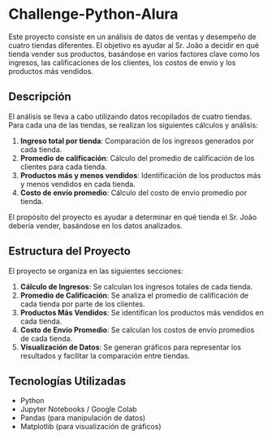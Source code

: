 # Challenge-Python-Alura

Este proyecto consiste en un análisis de datos de ventas y desempeño de cuatro tiendas diferentes. El objetivo es ayudar al Sr. João a decidir en qué tienda vender sus productos, basándose en varios factores clave como los ingresos, las calificaciones de los clientes, los costos de envío y los productos más vendidos.

## Descripción

El análisis se lleva a cabo utilizando datos recopilados de cuatro tiendas. Para cada una de las tiendas, se realizan los siguientes cálculos y análisis:

1. **Ingreso total por tienda**: Comparación de los ingresos generados por cada tienda.
2. **Promedio de calificación**: Cálculo del promedio de calificación de los clientes para cada tienda.
3. **Productos más y menos vendidos**: Identificación de los productos más y menos vendidos en cada tienda.
4. **Costo de envío promedio**: Cálculo del costo de envío promedio por tienda.

El propósito del proyecto es ayudar a determinar en qué tienda el Sr. João debería vender, basándose en los datos analizados.

## Estructura del Proyecto

El proyecto se organiza en las siguientes secciones:

1. **Cálculo de Ingresos**: Se calculan los ingresos totales de cada tienda.
2. **Promedio de Calificación**: Se analiza el promedio de calificación de cada tienda por parte de los clientes.
3. **Productos Más Vendidos**: Se identifican los productos más vendidos en cada tienda.
4. **Costo de Envío Promedio**: Se calculan los costos de envío promedios de cada tienda.
5. **Visualización de Datos**: Se generan gráficos para representar los resultados y facilitar la comparación entre tiendas.

## Tecnologías Utilizadas

- Python
- Jupyter Notebooks / Google Colab
- Pandas (para manipulación de datos)
- Matplotlib (para visualización de gráficos)
